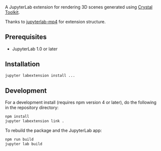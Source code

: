 A JupyterLab extension for rendering 3D scenes generated using [Crystal Toolkit](https://crystaltoolkit.org).

Thanks to [jupyterlab-mp4](https://github.com/jupyterlab/jupyterlab-mp4) for extension structure.

## Prerequisites

* JupyterLab 1.0 or later

## Installation

```bash
jupyter labextension install ...
```

## Development

For a development install (requires npm version 4 or later), do the following in the repository directory:

```bash
npm install
jupyter labextension link .
```

To rebuild the package and the JupyterLab app:

```bash
npm run build
jupyter lab build
```

